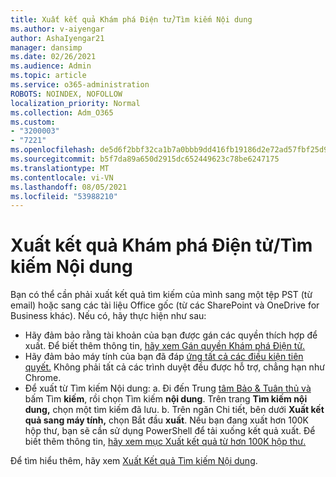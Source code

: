 ```yaml
---
title: Xuất kết quả Khám phá Điện tử/Tìm kiếm Nội dung
ms.author: v-aiyengar
author: AshaIyengar21
manager: dansimp
ms.date: 02/26/2021
ms.audience: Admin
ms.topic: article
ms.service: o365-administration
ROBOTS: NOINDEX, NOFOLLOW
localization_priority: Normal
ms.collection: Adm_O365
ms.custom:
- "3200003"
- "7221"
ms.openlocfilehash: de5d6f2bbf32ca1b7a0bbb9dd416fb19186d2e72ad57fbf25d9b55bd733fdc21
ms.sourcegitcommit: b5f7da89a650d2915dc652449623c78be6247175
ms.translationtype: MT
ms.contentlocale: vi-VN
ms.lasthandoff: 08/05/2021
ms.locfileid: "53988210"
---
```

# <a name="export-ediscoverycontent-search-results"></a>Xuất kết quả Khám phá Điện tử/Tìm kiếm Nội dung

Bạn có thể cần phải xuất kết quả tìm kiếm của mình sang một tệp PST (từ email) hoặc sang các tài liệu Office gốc (từ các SharePoint và OneDrive for Business khác). Nếu có, hãy thực hiện như sau:

- Hãy đảm bảo rằng tài khoản của bạn được gán các quyền thích hợp để xuất. Để biết thêm thông tin, [hãy xem Gán quyền Khám phá Điện tử.](https://go.microsoft.com/fwlink/?linkid=2102406)
- Hãy đảm bảo máy tính của bạn đã đáp [ứng tất cả các điều kiện tiên quyết.](https://docs.microsoft.com/office365/securitycompliance/export-search-results#before-you-begin) Không phải tất cả các trình duyệt đều được hỗ trợ, chẳng hạn như Chrome.
- Để xuất từ Tìm kiếm Nội dung: a. Đi đến Trung [tâm Bảo & Tuân thủ và](https://protection.office.com/contentsearch) bấm Tìm **kiếm**, rồi chọn Tìm kiếm **nội dung**. Trên trang **Tìm kiếm nội dung,** chọn một tìm kiếm đã lưu.
    b. Trên ngăn Chi tiết, bên dưới **Xuất kết quả sang máy tính,** chọn Bắt đầu **xuất**. Nếu bạn đang xuất hơn 100K hộp thư, bạn sẽ cần sử dụng PowerShell để tải xuống kết quả xuất. Để biết thêm thông tin, [hãy xem mục Xuất kết quả từ hơn 100K hộp thư.](https://go.microsoft.com/fwlink/?linkid=2143861)

Để tìm hiểu thêm, hãy xem [Xuất Kết quả Tìm kiếm Nội dung](https://go.microsoft.com/fwlink/?linkid=2102118).